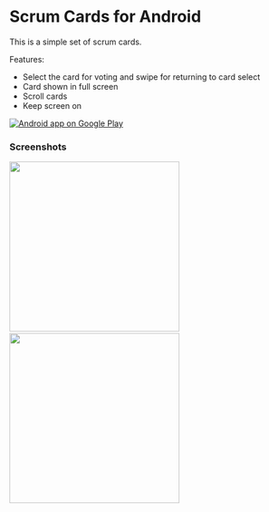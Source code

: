 # Scrum Cards for Android

This is a simple set of scrum cards.

Features:

* Select the card for voting and swipe for returning to card select
* Card shown in full screen
* Scroll cards
* Keep screen on

<a href="https://play.google.com/store/apps/details?id=pt.samp.scrumCards">
  <img alt="Android app on Google Play"
       src="https://developer.android.com/images/brand/en_app_rgb_wo_60.png" />
</a>

### Screenshots
<img width="300" src="https://raw.github.com/sergiopatricio/Scrum-Cards/master/publish/graphics/screenshot1.png"/>
&nbsp;
<img width="300" src="https://raw.github.com/sergiopatricio/Scrum-Cards/master/publish/graphics/screenshot3.png"/>
